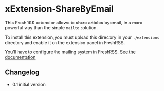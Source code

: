 # xExtension-ShareByEmail

This FreshRSS extension allows to share articles by email, in a more powerful way than the simple `mailto` solution.

To install this extension, you must upload this directory in your `./extensions` directory and enable it on the extension panel in FreshRSS.

You’ll have to configure the mailing system in FreshRSS. [See the documentation](https://freshrss.github.io/FreshRSS/en/admins/05_Configuring_email_validation.html#configure-the-smtp-server)

## Changelog

- 0.1 initial version
